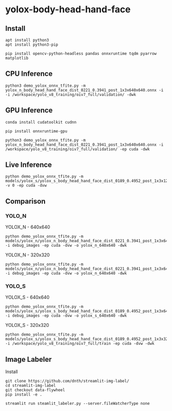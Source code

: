 # yolox-body-head-hand-face

## Install

```
apt install python3
apt install python3-pip
```

```
pip install opencv-python-headless pandas onnxruntime tqdm pyarrow matplotlib
```

## CPU Inference

```
python3 demo_yolox_onnx_tfite.py -m yolox_n_body_head_hand_face_dist_0221_0.3941_post_1x3x640x640.onnx -i -i /workspace/yolo_v8_training/oiv7_full/validation/ -dwk
```

## GPU Inference

```
conda install cudatoolkit cudnn
```

```
pip install onnxruntime-gpu
```

```
python3 demo_yolox_onnx_tfite.py -m yolox_n_body_head_hand_face_dist_0221_0.3941_post_1x3x640x640.onnx -i /workspace/yolo_v8_training/oiv7_full/validation/ -ep cuda -dwk
```

## Live Inference

```
python demo_yolox_onnx_tfite.py -m models/yolox_s/yolox_s_body_head_hand_face_dist_0189_0.4952_post_1x3x128x160.onnx -v 0 -ep cuda -dvw
```


## Comparison

### YOLO_N
YOLOX_N - 640x640
```
python demo_yolox_onnx_tfite.py -m models/yolox_n/yolox_n_body_head_hand_face_dist_0221_0.3941_post_1x3x640x640.onnx -i debug_images -ep cuda -dvw -o yolox_n_640x640 -dwk
```

YOLOX_N - 320x320
```
python demo_yolox_onnx_tfite.py -m models/yolox_n/yolox_n_body_head_hand_face_dist_0221_0.3941_post_1x3x640x640.onnx -i debug_images -ep cuda -dvw -o yolox_n_640x640 -dwk
```

### YOLO_S
YOLOX_S - 640x640
```
python demo_yolox_onnx_tfite.py -m models/yolox_s/yolox_s_body_head_hand_face_dist_0189_0.4952_post_1x3x640x640.onnx -i debug_images -ep cuda -dvw -o yolox_s_640x640 -dwk
```
YOLOX_S - 320x320
```
python demo_yolox_onnx_tfite.py -m models/yolox_s/yolox_s_body_head_hand_face_dist_0189_0.4952_post_1x3x320x320.onnx -i /workspace/yolo_v8_training/oiv7_full/train -ep cuda -dvw -dwk
```


## Image Labeler
Install

```
git clone https://github.com/dnth/streamlit-img-label/
cd streamlit-img-label
git checkout data-flywheel
pip install -e .
```

```
streamlit run steamlit_labeler.py --server.fileWatcherType none 
```